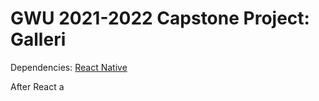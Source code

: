 # GWU 2021-2022 Capstone Project: Galleri


Dependencies:
[React Native](https://www.npmjs.com/package/react-native)

After React a

